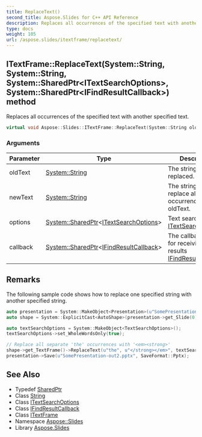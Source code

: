 ```yaml
---
title: ReplaceText()
second_title: Aspose.Slides for C++ API Reference
description: Replaces all occurrences of the specified text with another specified text.
type: docs
weight: 105
url: /aspose.slides/itextframe/replacetext/
---
```

## ITextFrame::ReplaceText(System::String, System::String, System::SharedPtr\<ITextSearchOptions\>, System::SharedPtr\<IFindResultCallback\>) method


Replaces all occurrences of the specified text with another specified text.

```cpp
virtual void Aspose::Slides::ITextFrame::ReplaceText(System::String oldText, System::String newText, System::SharedPtr<ITextSearchOptions> options, System::SharedPtr<IFindResultCallback> callback)=0
```


### Arguments

| Parameter | Type | Description |
| --- | --- | --- |
| oldText | [System::String](../../../system/string/) | The string to be replaced. |
| newText | [System::String](../../../system/string/) | The string to replace all occurrences of oldText. |
| options | [System::SharedPtr](../../../system/sharedptr/)\<[ITextSearchOptions](../../itextsearchoptions/)\> | Text search options [ITextSearchOptions](../../itextsearchoptions/). |
| callback | [System::SharedPtr](../../../system/sharedptr/)\<[IFindResultCallback](../../ifindresultcallback/)\> | The callback object for receiving search results [IFindResultCallback](../../ifindresultcallback/). |
## Remarks



The following sample code shows how to replace one specified string with another specified string. 
```cpp
auto presentation = System::MakeObject<Presentation>(u"SomePresentation.pptx");
auto shape = System::ExplicitCast<AutoShape>(presentation->get_Slide(0)->get_Shape(0));

auto textSearchOptions = System::MakeObject<TextSearchOptions>();
textSearchOptions->set_WholeWordsOnly(true);

// Replace all separate 'the' occurrences with '<em><strong>'
shape->get_TextFrame()->ReplaceText(u"the", u"</strong></em>", textSearchOptions, nullptr);
presentation->Save(u"SomePresentation-out2.pptx", SaveFormat::Pptx);
```

## See Also

* Typedef [SharedPtr](../../../system/sharedptr/)
* Class [String](../../../system/string/)
* Class [ITextSearchOptions](../../itextsearchoptions/)
* Class [IFindResultCallback](../../ifindresultcallback/)
* Class [ITextFrame](../)
* Namespace [Aspose::Slides](../../)
* Library [Aspose.Slides](../../../)
